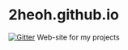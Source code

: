 2heoh.github.io
===============

[![Gitter](https://badges.gitter.im/Join%20Chat.svg)](https://gitter.im/2heoh/2heoh.github.io?utm_source=badge&utm_medium=badge&utm_campaign=pr-badge&utm_content=badge)
Web-site for my projects
